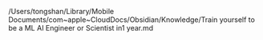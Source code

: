 /Users/tongshan/Library/Mobile Documents/com~apple~CloudDocs/Obsidian/Knowledge/Train yourself to be a ML AI Engineer or Scientist in1 year.md